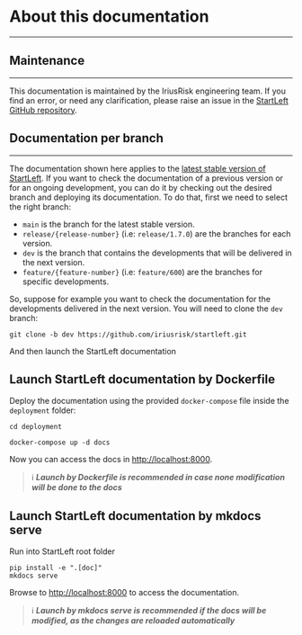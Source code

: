 # About this documentation

---

## Maintenance

---
This documentation is maintained by the IriusRisk engineering team. If you find an error, or need any 
clarification, please raise an issue in the 
[StartLeft GitHub repository](https://github.com/iriusrisk/startleft/issues).

## Documentation per branch

---
The documentation shown here applies to the 
[latest stable version of StartLeft](https://github.com/iriusrisk/startleft/releases). If you want to check the 
documentation of a previous version or for an ongoing development, you can do it by checking out the desired branch and 
deploying its documentation. To do that, first we need to select the right branch:

* `main` is the branch for the latest stable version.
* `release/{release-number}` (i.e: `release/1.7.0`) are the branches for each version.
* `dev` is the branch that contains the developments that will be delivered in the next version.
* `feature/{feature-number}` (i.e: `feature/600`) are the branches for specific developments.

So, suppose for example you want to check the documentation for the developments delivered in the next version. You 
will need to clone the `dev` branch:

```shell
git clone -b dev https://github.com/iriusrisk/startleft.git
```

And then launch the StartLeft documentation


## Launch StartLeft documentation by Dockerfile

Deploy the documentation using the provided `docker-compose` file inside the `deployment` folder:
```shell
cd deployment

docker-compose up -d docs
```

Now you can access the docs in [http://localhost:8000](http://localhost:8000).

> :information_source: **_Launch by Dockerfile is recommended in case none modification will be done to the docs_**


## Launch StartLeft documentation by mkdocs serve
Run into StartLeft root folder
```shell
pip install -e ".[doc]"
mkdocs serve
```

Browse to [http://localhost:8000](http://localhost:8000) to access the documentation.

> :information_source: **_Launch by mkdocs serve is recommended if the docs will be modified, as the changes are 
> reloaded automatically_**